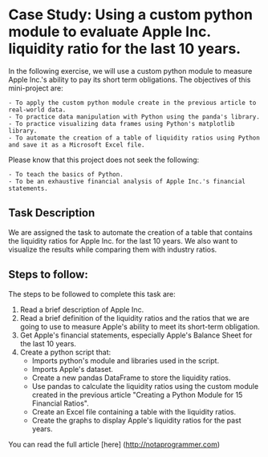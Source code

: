 # Case Study: Using a custom python module to evaluate Apple Inc. liquidity ratio for the last 10 years.

In the following exercise, we will use a custom python module to measure Apple Inc.'s ability to pay its short term obligations. The objectives of this mini-project are:

    - To apply the custom python module create in the previous article to real-world data.
    - To practice data manipulation with Python using the panda's library.
    - To practice visualizing data frames using Python's matplotlib library.
    - To automate the creation of a table of liquidity ratios using Python and save it as a Microsoft Excel file.

Please know that this project does not seek the following:

    - To teach the basics of Python.
    - To be an exhaustive financial analysis of Apple Inc.'s financial statements.

## Task Description

We are assigned the task to automate the creation of a table that contains the liquidity ratios for Apple Inc. for the last 10 years. We also want to visualize the results while comparing them with industry ratios.

## Steps to follow:

The steps to be followed to complete this task are:

1. Read a brief description of Apple Inc.
2. Read a brief definition of the liquidity ratios and the ratios that we are going to use to measure Apple's ability to meet its short-term obligation.
3. Get Apple's financial statements, especially Apple's Balance Sheet for the last 10 years. 
4. Create a python script that:
    - Imports python's module and libraries used in the script.
    - Imports Apple's dataset.
    - Create a new pandas DataFrame to store the liquidity ratios.
    - Use pandas to calculate the liquidity ratios using the custom module created in the previous article "Creating a Python Module for 15 Financial Ratios".
    - Create an Excel file containing a table with the liquidity ratios.
    - Create the graphs to display Apple's liquidity ratios for the past years.

You can read the full article [here] (http://notaprogrammer.com) 
